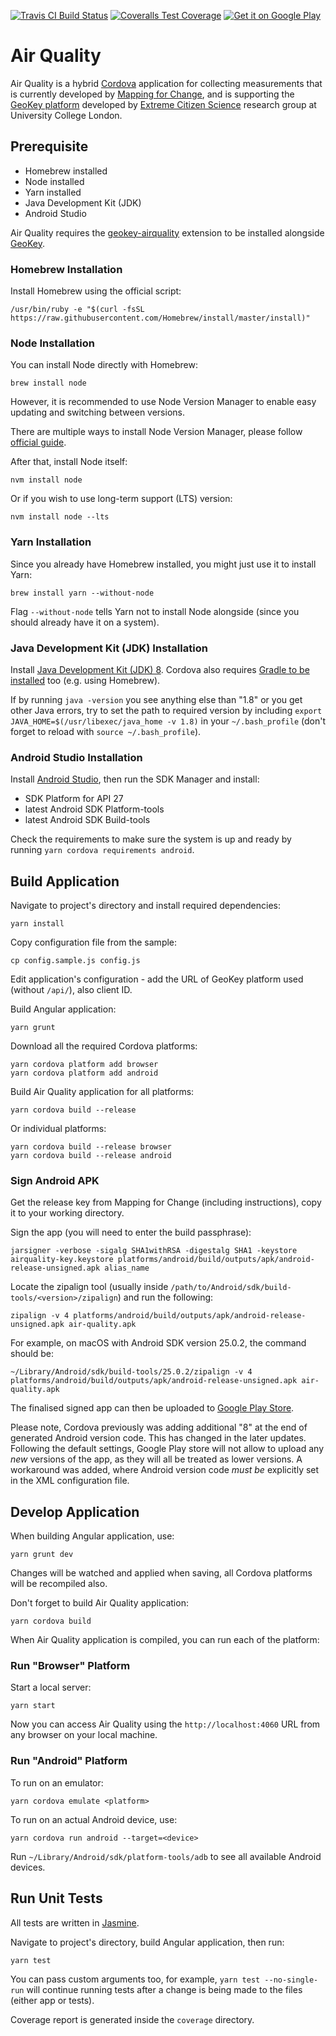 [![Travis CI Build Status](https://img.shields.io/travis/ExCiteS/airquality/master.svg)](https://travis-ci.org/ExCiteS/airquality)
[![Coveralls Test Coverage](https://img.shields.io/coveralls/ExCiteS/airquality/master.svg)](https://coveralls.io/r/ExCiteS/airquality)
[![Get it on Google Play](https://img.shields.io/badge/Google%20Play-download-ff69b3.svg)](https://play.google.com/store/apps/details?id=com.mfc.airquality)

# Air Quality

Air Quality is a hybrid [Cordova](https://cordova.apache.org) application for collecting measurements that is currently developed by [Mapping for Change](http://mappingforchange.org.uk), and is supporting the [GeoKey platform](http://geokey.org.uk) developed by [Extreme Citizen Science](http://ucl.ac.uk/excites) research group at University College London.

## Prerequisite

- Homebrew installed
- Node installed
- Yarn installed
- Java Development Kit (JDK)
- Android Studio

Air Quality requires the [geokey-airquality](https://github.com/ExCiteS/geokey-airquality) extension to be installed alongside [GeoKey](https://github.com/ExCiteS/geokey).

### Homebrew Installation

Install Homebrew using the official script:

```
/usr/bin/ruby -e "$(curl -fsSL https://raw.githubusercontent.com/Homebrew/install/master/install)"
```

### Node Installation

You can install Node directly with Homebrew:

```
brew install node
```

However, it is recommended to use Node Version Manager to enable easy updating and switching between versions.

There are multiple ways to install Node Version Manager, please follow [official guide](https://github.com/creationix/nvm).

After that, install Node itself:

```
nvm install node
```

Or if you wish to use long-term support (LTS) version:

```
nvm install node --lts
```

### Yarn Installation

Since you already have Homebrew installed, you might just use it to install Yarn:

```
brew install yarn --without-node
```

Flag `--without-node` tells Yarn not to install Node alongside (since you should already have it on a system).

### Java Development Kit (JDK) Installation

Install [Java Development Kit (JDK) 8](http://www.oracle.com/technetwork/java/javase/downloads/jdk8-downloads-2133151.html). Cordova also requires [Gradle to be installed](https://gradle.org/install/) too (e.g. using Homebrew).

If by running `java -version` you see anything else than "1.8" or you get other Java errors, try to set the path to required version by including `export JAVA_HOME=$(/usr/libexec/java_home -v 1.8)` in your `~/.bash_profile` (don't forget to reload with `source ~/.bash_profile`).

### Android Studio Installation

Install [Android Studio](https://developer.android.com/studio/index.html), then run the SDK Manager and install:

- SDK Platform for API 27
- latest Android SDK Platform-tools
- latest Android SDK Build-tools

Check the requirements to make sure the system is up and ready by running `yarn cordova requirements android`.

## Build Application

Navigate to project's directory and install required dependencies:

```console
yarn install
```

Copy configuration file from the sample:

```console
cp config.sample.js config.js
```

Edit application's configuration - add the URL of GeoKey platform used (without `/api/`), also client ID.

Build Angular application:

```console
yarn grunt
```

Download all the required Cordova platforms:

```console
yarn cordova platform add browser
yarn cordova platform add android
```

Build Air Quality application for all platforms:

```console
yarn cordova build --release
```

Or individual platforms:

```console
yarn cordova build --release browser
yarn cordova build --release android
```

### Sign Android APK

Get the release key from Mapping for Change (including instructions), copy it to your working directory.

Sign the app (you will need to enter the build passphrase):

```console
jarsigner -verbose -sigalg SHA1withRSA -digestalg SHA1 -keystore airquality-key.keystore platforms/android/build/outputs/apk/android-release-unsigned.apk alias_name
```

Locate the zipalign tool (usually inside `/path/to/Android/sdk/build-tools/<version>/zipalign`) and run the following:

```console
zipalign -v 4 platforms/android/build/outputs/apk/android-release-unsigned.apk air-quality.apk
```

For example, on macOS with Android SDK version 25.0.2, the command should be:

```console
~/Library/Android/sdk/build-tools/25.0.2/zipalign -v 4 platforms/android/build/outputs/apk/android-release-unsigned.apk air-quality.apk
```

The finalised signed app can then be uploaded to [Google Play Store](https://play.google.com/apps/publish/).

Please note, Cordova previously was adding additional "8" at the end of generated Android version code. This has changed in the later updates. Following the default settings, Google Play store will not allow to upload any *new* versions of the app, as they will all be treated as lower versions. A workaround was added, where Android version code *must be* explicitly set in the XML configuration file.

## Develop Application

When building Angular application, use:

```console
yarn grunt dev
```

Changes will be watched and applied when saving, all Cordova platforms will be recompiled also.

Don't forget to build Air Quality application:

```console
yarn cordova build
```

When Air Quality application is compiled, you can run each of the platform:

### Run "Browser" Platform

Start a local server:

```console
yarn start
```

Now you can access Air Quality using the `http://localhost:4060` URL from any browser on your local machine.

### Run "Android" Platform

To run on an emulator:

```console
yarn cordova emulate <platform>
```

To run on an actual Android device, use:

```console
yarn cordova run android --target=<device>
```

Run `~/Library/Android/sdk/platform-tools/adb` to see all available Android devices.

## Run Unit Tests

All tests are written in [Jasmine](https://github.com/pivotal/jasmine).

Navigate to project's directory, build Angular application, then run:

```console
yarn test
```

You can pass custom arguments too, for example, `yarn test --no-single-run` will continue running tests after a change is being made to the files (either app or tests).

Coverage report is generated inside the `coverage` directory.
